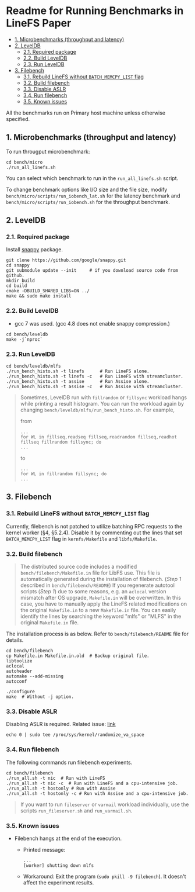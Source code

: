 # Readme for Running Benchmarks in LineFS Paper  <!-- omit in toc -->

- [1. Microbenchmarks (throughput and latency)](#1-microbenchmarks-throughput-and-latency)
- [2. LevelDB](#2-leveldb)
	- [2.1. Required package](#21-required-package)
	- [2.2. Build LevelDB](#22-build-leveldb)
	- [2.3. Run LevelDB](#23-run-leveldb)
- [3. Filebench](#3-filebench)
	- [3.1. Rebuild LineFS without `BATCH_MEMCPY_LIST` flag](#31-rebuild-linefs-without-batch_memcpy_list-flag)
	- [3.2. Build filebench](#32-build-filebench)
	- [3.3. Disable ASLR](#33-disable-aslr)
	- [3.4. Run filebench](#34-run-filebench)
	- [3.5. Known issues](#35-known-issues)

All the benchmarks run on Primary host machine unless otherwise specified.

## 1. Microbenchmarks (throughput and latency)

To run througput microbenchmark:

```shell
cd bench/micro
./run_all_linefs.sh
```

You can select which benchmark to run in the `run_all_linefs.sh` script.

To change benchmark options like I/O size and the file size, modify `bench/micro/scripts/run_iobench_lat.sh` for the latency benchmark and `bench/micro/scripts/run_iobench.sh` for the throughput benchmark.


## 2. LevelDB

### 2.1. Required package

Install [snappy](https://github.com/google/snappy) package.

```shell
git clone https://github.com/google/snappy.git
cd snappy
git submodule update --init     # if you download source code from github.
mkdir build
cd build
cmake -DBUILD_SHARED_LIBS=ON ../
make && sudo make install
```

### 2.2. Build LevelDB

* gcc 7 was used. (gcc 4.8 does not enable snappy compression.)

```shell
cd bench/leveldb
make -j`nproc`
```

### 2.3. Run LevelDB

``` shell
cd bench/leveldb/mlfs
./run_bench_histo.sh -t linefs 		# Run LineFS alone.
./run_bench_histo.sh -t linefs -c  	# Run LineFS with streamcluster.
./run_bench_histo.sh -t assise 		# Run Assise alone.
./run_bench_histo.sh -t assise -c  	# Run Assise with streamcluster.
```

> Sometimes, LevelDB run with `fillrandom` or `fillsync` workload hangs while printing a result histogram. You can run the workload again by changing `bench/leveldb/mlfs/run_bench_histo.sh`. For example,
>
>from
>
>```shell
> ...
> for WL in fillseq,readseq fillseq,readrandom fillseq,readhot fillseq fillrandom fillsync; do
> ...
>```
>
>to
>
>```shell
> ...
> for WL in fillrandom fillsync; do
> ...
>```
>

## 3. Filebench

### 3.1. Rebuild LineFS without `BATCH_MEMCPY_LIST` flag

Currently, filebench is not patched to utilize batching RPC requests to the kernel worker (§4, §5.2.4). Disable it by commenting out the lines that set `BATCH_MEMCPY_LIST` flag in `kernfs/Makefile` and `libfs/Makefile`.

### 3.2. Build filebench

>The distributed source code includes a modified `bench/filebench/Makefile.in` file for LibFS use. This file is automatically generated during the installation of filebench. (*Step 1* described in `bench/filebench/README`)
If you regenerate autotool scripts (*Step 1*) due to some reasons, e.g. an `aclocal` version mismatch after OS upgrade, `Makefile.in` will be overwritten. In this case, you have to manually apply the LineFS related modifications on the original `Makefile.in` to a new `Makefile.in` file. You can easily identify the lines by searching the keyword "mlfs" or "MLFS" in the original `Makefile.in` file.

The installation process is as below. Refer to `bench/filebench/README` file for details.

```shell
cd bench/filebench
cp Makefile.in Makefile.in.old  # Backup original file.
libtoolize
aclocal
autoheader
automake --add-missing
autoconf

./configure
make  # Without -j option.
```

### 3.3. Disable ASLR

Disabling ASLR is required.
Related issue: [link](https://github.com/filebench/filebench/issues/112)

```shell
echo 0 | sudo tee /proc/sys/kernel/randomize_va_space
```

### 3.4. Run filebench

The following commands run filebench experiments.

```shell
cd bench/filebench
./run_all.sh -t nic  # Run with LineFS
./run_all.sh -t nic -c  # Run with LineFS and a cpu-intensive job.
./run_all.sh -t hostonly # Run with Assise
./run_all.sh -t hostonly -c # Run with Assise and a cpu-intensive job.
```

> If you want to run `fileserver` or `varmail` workload individually, use the scripts `run_fileserver.sh` and `run_varmail.sh`.

### 3.5. Known issues

- Filebench hangs at the end of the execution.
  - Printed message:

    ```shell
    ...
    [worker] shutting down mlfs
    ```

  - Workaround: Exit the program (`sudo pkill -9 filebench`). It doesn't affect the experiment results.

